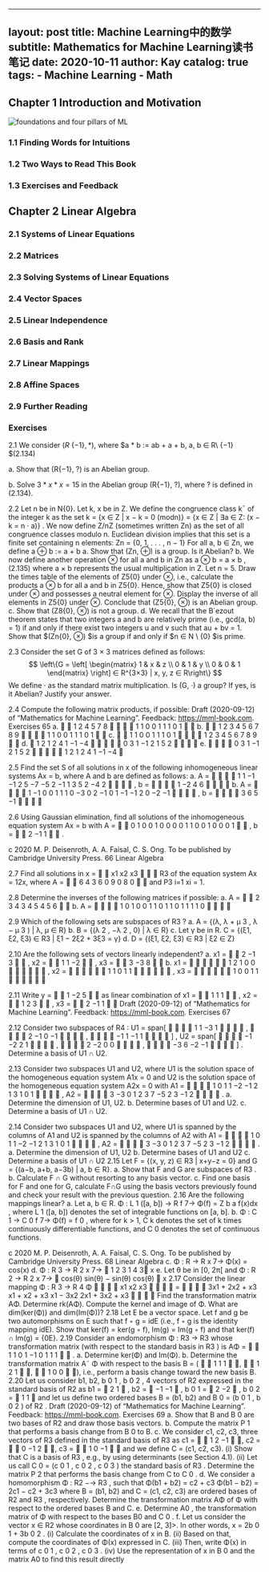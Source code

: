 

---
layout:     post
title:         Machine Learning中的数学
subtitle:   Mathematics for Machine Learning读书笔记
date:        2020-10-11
author:    Kay
catalog:   true
tags:
    - Machine Learning
    - Math
--- 





## Chapter 1 Introduction and Motivation 


![foundations and four pillars of ML](https://gitee.com/Kayvv/image/raw/master/img/foundations%20and%20four%20pillars%20of%20ML.png)

### 1.1 Finding Words for Intuitions 

### 1.2 Two Ways to Read This Book 

### 1.3 Exercises and Feedback 

## Chapter 2 Linear Algebra 



### 2.1 Systems of Linear Equations 



### 2.2 Matrices 

### 2.3 Solving Systems of Linear Equations 

### 2.4 Vector Spaces 

### 2.5 Linear Independence 

### 2.6 Basis and Rank 

### 2.7 Linear Mappings 

### 2.8 Affine Spaces 

### 2.9 Further Reading 

### Exercises 

2.1 We consider $(R\ \{−1\}, *)$, where
                                                              $a * b := ab + a + b, a, b ∈ R\ \{−1\} $(2.134)

a. Show that (R\{−1}, ?) is an Abelian group.

b. Solve
$3 * x * x = 15$
in the Abelian group (R\{−1}, ?), where ? is defined in (2.134).

2.2 Let n be in N\{0}. Let k, x be in Z. We define the congruence class k¯ of the
integer k as the set
k = {x ∈ Z | x − k = 0 (modn)}
= {x ∈ Z | ∃a ∈ Z: (x − k = n · a)} .
We now define Z/nZ (sometimes written Zn) as the set of all congruence
classes modulo n. Euclidean division implies that this set is a finite set containing n elements:
Zn = {0, 1, . . . , n − 1}
For all a, b ∈ Zn, we define
a ⊕ b := a + b
a. Show that (Zn, ⊕) is a group. Is it Abelian?
b. We now define another operation ⊗ for all a and b in Zn as
a ⊗ b = a × b , (2.135)
where a × b represents the usual multiplication in Z.
Let n = 5. Draw the times table of the elements of Z5\{0} under ⊗, i.e.,
calculate the products a ⊗ b for all a and b in Z5\{0}.
Hence, show that Z5\{0} is closed under ⊗ and possesses a neutral
element for ⊗. Display the inverse of all elements in Z5\{0} under ⊗.
Conclude that (Z5\{0}, ⊗) is an Abelian group.
c. Show that (Z8\{0}, ⊗) is not a group.
d. We recall that the B´ezout theorem states that two integers a and b are
relatively prime (i.e., gcd(a, b) = 1) if and only if there exist two integers
u and v such that au + bv = 1. Show that $(Zn\{0\}, ⊗) $is a group if and
only if $n ∈ N \ \{0\} $is prime.



2.3 Consider the set G of 3 × 3 matrices defined as follows:
$$
 \left\{G =
 \left[
 \begin{matrix}
   1 & x & z \\
   0 & 1 & y \\
   0 & 0 & 1
  \end{matrix}
  \right] 
  ∈ R^{3×3} | x, y, z ∈ R\right\} 
$$
We define · as the standard matrix multiplication.
Is (G, ·) a group? If yes, is it Abelian? Justify your answer.



2.4 Compute the following matrix products, if possible:
Draft (2020-09-12) of “Mathematics for Machine Learning”. Feedback: https://mml-book.com.
Exercises 65
a.


1 2
4 5
7 8




1 1 0
0 1 1
1 0 1


b.


1 2 3
4 5 6
7 8 9




1 1 0
0 1 1
1 0 1


c.


1 1 0
0 1 1
1 0 1




1 2 3
4 5 6
7 8 9


d.

1 2 1 2
4 1 −1 −4





0 3
1 −1
2 1
5 2




e.




0 3
1 −1
2 1
5 2





1 2 1 2
4 1 −1 −4




2.5 Find the set S of all solutions in x of the following inhomogeneous linear
systems Ax = b, where A and b are defined as follows:
a.
A =




1 1 −1 −1
2 5 −7 −5
2 −1 1 3
5 2 −4 2




, b =




1
−2
4
6




b.
A =




1 −1 0 0 1
1 1 0 −3 0
2 −1 0 1 −1
−1 2 0 −2 −1




, b =




3
6
5
−1







2.6 Using Gaussian elimination, find all solutions of the inhomogeneous equation system Ax = b with
A =


0 1 0 0 1 0
0 0 0 1 1 0
0 1 0 0 0 1

 , b =


2
−1
1

 .

c 2020 M. P. Deisenroth, A. A. Faisal, C. S. Ong. To be published by Cambridge University Press.
66 Linear Algebra



2.7 Find all solutions in x =


x1
x2
x3

 ∈ R3 of the equation system Ax = 12x,
where
A =


6 4 3
6 0 9
0 8 0


and P3
i=1 xi = 1.



2.8 Determine the inverses of the following matrices if possible:
a.
A =


2 3 4
3 4 5
4 5 6


b.
A =




1 0 1 0
0 1 1 0
1 1 0 1
1 1 1 0







2.9 Which of the following sets are subspaces of R3
?
a. A = {(λ, λ + µ
3
, λ − µ
3
) | λ, µ ∈ R}
b. B = {(λ
2
, −λ
2
, 0) | λ ∈ R}
c. Let γ be in R.
C = {(ξ1, ξ2, ξ3) ∈ R3
| ξ1 − 2ξ2 + 3ξ3 = γ}
d. D = {(ξ1, ξ2, ξ3) ∈ R3
| ξ2 ∈ Z}



2.10 Are the following sets of vectors linearly independent?
a.
x1 =


2
−1
3

 , x2 =


1
1
−2

 , x3 =


3
−3
8


b.
x1 =






1
2
1
0
0






, x2 =






1
1
0
1
1






, x3 =






1
0
0
1
1









2.11 Write
y =


1
−2
5


as linear combination of
x1 =


1
1
1

 , x2 =


1
2
3

 , x3 =


2
−1
1


Draft (2020-09-12) of “Mathematics for Machine Learning”. Feedback: https://mml-book.com.
Exercises 67



2.12 Consider two subspaces of R4
:
U1 = span[




1
1
−3
1




,




2
−1
0
−1




,




−1
1
−1
1




] , U2 = span[




−1
−2
2
1




,




2
−2
0
0




,




−3
6
−2
−1




] .
Determine a basis of U1 ∩ U2.



2.13 Consider two subspaces U1 and U2, where U1 is the solution space of the
homogeneous equation system A1x = 0 and U2 is the solution space of the
homogeneous equation system A2x = 0 with
A1 =




1 0 1
1 −2 −1
2 1 3
1 0 1




, A2 =




3 −3 0
1 2 3
7 −5 2
3 −1 2




.
a. Determine the dimension of U1, U2.
b. Determine bases of U1 and U2.
c. Determine a basis of U1 ∩ U2.



2.14 Consider two subspaces U1 and U2, where U1 is spanned by the columns of
A1 and U2 is spanned by the columns of A2 with
A1 =




1 0 1
1 −2 −1
2 1 3
1 0 1




, A2 =




3 −3 0
1 2 3
7 −5 2
3 −1 2




.
a. Determine the dimension of U1, U2
b. Determine bases of U1 and U2
c. Determine a basis of U1 ∩ U2
2.15 Let F = {(x, y, z) ∈ R3
| x+y−z = 0} and G = {(a−b, a+b, a−3b) | a, b ∈ R}.
a. Show that F and G are subspaces of R3
.
b. Calculate F ∩ G without resorting to any basis vector.
c. Find one basis for F and one for G, calculate F∩G using the basis vectors
previously found and check your result with the previous question.
2.16 Are the following mappings linear?
a. Let a, b ∈ R.
Φ : L
1
([a, b]) → R
f 7→ Φ(f) = Z b
a
f(x)dx ,
where L
1
([a, b]) denotes the set of integrable functions on [a, b].
b.
Φ : C
1 → C
0
f 7→ Φ(f) = f
0
,
where for k > 1, C
k denotes the set of k times continuously differentiable functions, and C
0 denotes the set of continuous functions.

c 2020 M. P. Deisenroth, A. A. Faisal, C. S. Ong. To be published by Cambridge University Press.
68 Linear Algebra
c.
Φ : R → R
x 7→ Φ(x) = cos(x)
d.
Φ : R
3 → R
2
x 7→

1 2 3
1 4 3
x
e. Let θ be in [0, 2π[ and
Φ : R
2 → R
2
x 7→

cos(θ) sin(θ)
− sin(θ) cos(θ)

x
2.17 Consider the linear mapping
Φ : R
3 → R
4
Φ




x1
x2
x3



 =




3x1 + 2x2 + x3
x1 + x2 + x3
x1 − 3x2
2x1 + 3x2 + x3




Find the transformation matrix AΦ.
Determine rk(AΦ).
Compute the kernel and image of Φ. What are dim(ker(Φ)) and dim(Im(Φ))?
2.18 Let E be a vector space. Let f and g be two automorphisms on E such that
f ◦ g = idE (i.e., f ◦ g is the identity mapping idE). Show that ker(f) =
ker(g ◦ f), Im(g) = Im(g ◦ f) and that ker(f) ∩ Im(g) = {0E}.
2.19 Consider an endomorphism Φ : R3 → R3 whose transformation matrix
(with respect to the standard basis in R3
) is
AΦ =


1 1 0
1 −1 0
1 1 1

 .
a. Determine ker(Φ) and Im(Φ).
b. Determine the transformation matrix A˜ Φ with respect to the basis
B = (


1
1
1

,


1
2
1

,


1
0
0

),
i.e., perform a basis change toward the new basis B.
2.20 Let us consider b1, b2, b
0
1
, b
0
2
, 4 vectors of R2
expressed in the standard basis
of R2
as
b1 =

2
1

, b2 =

−1
−1

, b
0
1 =

2
−2

, b
0
2 =

1
1

and let us define two ordered bases B = (b1, b2) and B
0 = (b
0
1
, b
0
2
) of R2
.
Draft (2020-09-12) of “Mathematics for Machine Learning”. Feedback: https://mml-book.com.
Exercises 69
a. Show that B and B
0
are two bases of R2
and draw those basis vectors.
b. Compute the matrix P 1 that performs a basis change from B
0
to B.
c. We consider c1, c2, c3, three vectors of R3 defined in the standard basis
of R3
as
c1 =


1
2
−1

, c2 =


0
−1
2

, c3 =


1
0
−1


and we define C = (c1, c2, c3).
(i) Show that C is a basis of R3
, e.g., by using determinants (see
Section 4.1).
(ii) Let us call C
0 = (c
0
1
, c
0
2
, c
0
3
) the standard basis of R3
. Determine
the matrix P 2 that performs the basis change from C to C
0
.
d. We consider a homomorphism Φ : R2 −→ R3
, such that
Φ(b1 + b2) = c2 + c3
Φ(b1 − b2) = 2c1 − c2 + 3c3
where B = (b1, b2) and C = (c1, c2, c3) are ordered bases of R2
and R3
,
respectively.
Determine the transformation matrix AΦ of Φ with respect to the ordered bases B and C.
e. Determine A0
, the transformation matrix of Φ with respect to the bases
B0
and C
0
.
f. Let us consider the vector x ∈ R2 whose coordinates in B
0
are [2, 3]>.
In other words, x = 2b
0
1 + 3b
0
2
.
(i) Calculate the coordinates of x in B.
(ii) Based on that, compute the coordinates of Φ(x) expressed in C.
(iii) Then, write Φ(x) in terms of c
0
1
, c
0
2
, c
0
3
.
(iv) Use the representation of x in B
0
and the matrix A0
to find this
result directly